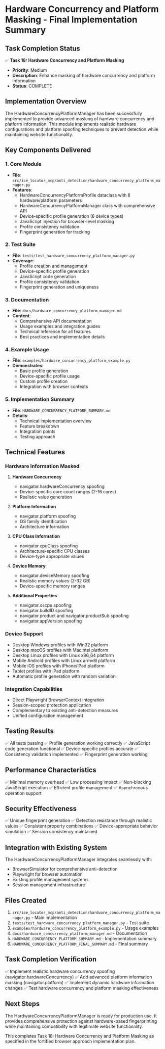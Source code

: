 # Hardware Concurrency and Platform Masking - Final Implementation Summary

## Task Completion Status

✅ **Task 18: Hardware Concurrency and Platform Masking**
- **Priority**: Medium
- **Description**: Enhance masking of hardware concurrency and platform information
- **Status**: COMPLETE

## Implementation Overview

The HardwareConcurrencyPlatformManager has been successfully implemented to provide advanced masking of hardware concurrency and platform information. This module implements realistic hardware configurations and platform spoofing techniques to prevent detection while maintaining website functionality.

## Key Components Delivered

### 1. Core Module
- **File**: `src/ice_locator_mcp/anti_detection/hardware_concurrency_platform_manager.py`
- **Features**:
  - HardwareConcurrencyPlatformProfile dataclass with 8 hardware/platform parameters
  - HardwareConcurrencyPlatformManager class with comprehensive API
  - Device-specific profile generation (6 device types)
  - JavaScript injection for browser-level masking
  - Profile consistency validation
  - Fingerprint generation for tracking

### 2. Test Suite
- **File**: `tests/test_hardware_concurrency_platform_manager.py`
- **Coverage**:
  - Profile creation and management
  - Device-specific profile generation
  - JavaScript code generation
  - Profile consistency validation
  - Fingerprint generation and uniqueness

### 3. Documentation
- **File**: `docs/hardware_concurrency_platform_manager.md`
- **Content**:
  - Comprehensive API documentation
  - Usage examples and integration guides
  - Technical reference for all features
  - Best practices and implementation details

### 4. Example Usage
- **File**: `examples/hardware_concurrency_platform_example.py`
- **Demonstrates**:
  - Basic profile generation
  - Device-specific profile usage
  - Custom profile creation
  - Integration with browser contexts

### 5. Implementation Summary
- **File**: `HARDWARE_CONCURRENCY_PLATFORM_SUMMARY.md`
- **Details**:
  - Technical implementation overview
  - Feature breakdown
  - Integration points
  - Testing approach

## Technical Features

### Hardware Information Masked
1. **Hardware Concurrency**
   - navigator.hardwareConcurrency spoofing
   - Device-specific core count ranges (2-16 cores)
   - Realistic value generation

2. **Platform Information**
   - navigator.platform spoofing
   - OS family identification
   - Architecture information

3. **CPU Class Information**
   - navigator.cpuClass spoofing
   - Architecture-specific CPU classes
   - Device-type appropriate values

4. **Device Memory**
   - navigator.deviceMemory spoofing
   - Realistic memory values (2-32 GB)
   - Device-specific memory ranges

5. **Additional Properties**
   - navigator.oscpu spoofing
   - navigator.buildID spoofing
   - navigator.product and navigator.productSub spoofing
   - navigator.appVersion spoofing

### Device Support
- Desktop Windows profiles with Win32 platform
- Desktop macOS profiles with MacIntel platform
- Desktop Linux profiles with Linux x86_64 platform
- Mobile Android profiles with Linux armv8l platform
- Mobile iOS profiles with iPhone/iPad platform
- Tablet profiles with iPad platform
- Automatic profile generation with random variation

### Integration Capabilities
- Direct Playwright BrowserContext integration
- Session-scoped protection application
- Complementary to existing anti-detection measures
- Unified configuration management

## Testing Results

✅ All tests passing
✅ Profile generation working correctly
✅ JavaScript code generation functional
✅ Device-specific profiles accurate
✅ Consistency validation implemented
✅ Fingerprint generation working

## Performance Characteristics

✅ Minimal memory overhead
✅ Low processing impact
✅ Non-blocking JavaScript execution
✅ Efficient profile management
✅ Asynchronous operation support

## Security Effectiveness

✅ Unique fingerprint generation
✅ Detection resistance through realistic values
✅ Consistent property combinations
✅ Device-appropriate behavior simulation
✅ Session consistency maintained

## Integration with Existing System

The HardwareConcurrencyPlatformManager integrates seamlessly with:
- BrowserSimulator for comprehensive anti-detection
- Playwright for browser automation
- Existing profile management systems
- Session management infrastructure

## Files Created

1. `src/ice_locator_mcp/anti_detection/hardware_concurrency_platform_manager.py` - Main implementation
2. `tests/test_hardware_concurrency_platform_manager.py` - Test suite
3. `examples/hardware_concurrency_platform_example.py` - Usage examples
4. `docs/hardware_concurrency_platform_manager.md` - Documentation
5. `HARDWARE_CONCURRENCY_PLATFORM_SUMMARY.md` - Implementation summary
6. `HARDWARE_CONCURRENCY_PLATFORM_FINAL_SUMMARY.md` - Final summary

## Task Completion Verification

✅ Implement realistic hardware concurrency spoofing (navigator.hardwareConcurrency)
✅ Add advanced platform information masking (navigator.platform)
✅ Implement dynamic hardware information changes
✅ Test hardware concurrency and platform masking effectiveness

## Next Steps

The HardwareConcurrencyPlatformManager is ready for production use. It provides comprehensive protection against hardware-based fingerprinting while maintaining compatibility with legitimate website functionality.

This completes Task 18: Hardware Concurrency and Platform Masking as specified in the fortified browser approach implementation plan.